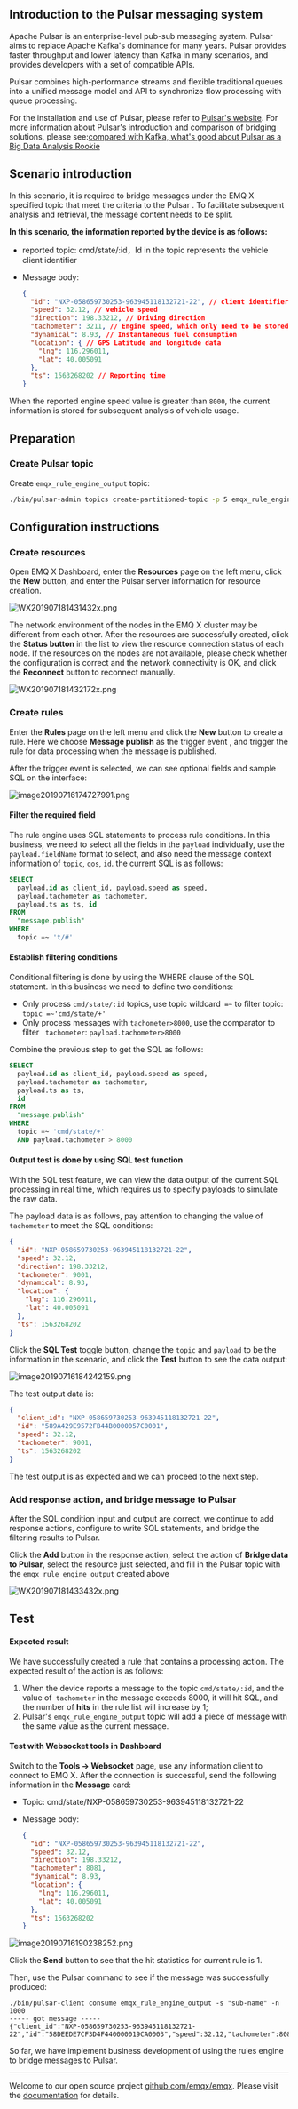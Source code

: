 

##  Introduction to the Pulsar messaging system

Apache Pulsar is an enterprise-level pub-sub messaging system. Pulsar aims to replace Apache Kafka's dominance for many years. Pulsar provides faster throughput and lower latency than Kafka in many scenarios, and provides developers with a set of compatible  APIs.

Pulsar combines high-performance streams and flexible traditional queues into a unified message model and API to synchronize flow processing with queue processing.

For the installation and use of Pulsar, please refer to [Pulsar's website](https://pulsar.apache.org/). For more information about Pulsar's introduction and comparison of bridging solutions, please see:[compared with Kafka, what's good about Pulsar as a Big Data Analysis Rookie](https://www.infoq.cn/article/1UaxFKWUhUKTY1t_5gPq)

## Scenario introduction

In this scenario, it is required to bridge messages under the EMQ X specified topic that meet the criteria to the Pulsar . To facilitate subsequent analysis and retrieval, the message content needs to be split.

 **In this scenario, the information reported by the device is as follows:**

- reported topic: cmd/state/:id，Id in the topic represents the vehicle client identifier

- Message body:

  ```json
  {
    "id": "NXP-058659730253-963945118132721-22", // client identifier
    "speed": 32.12, // vehicle speed
    "direction": 198.33212, // Driving direction
    "tachometer": 3211, // Engine speed, which only need to be stored when the value is greater than 8000
    "dynamical": 8.93, // Instantaneous fuel consumption
    "location": { // GPS Latitude and longitude data
      "lng": 116.296011,
      "lat": 40.005091
    },
    "ts": 1563268202 // Reporting time
  }
  ```

When the reported engine speed value is greater than `8000`, the current information is stored for subsequent analysis of vehicle usage.

## Preparation

### Create Pulsar topic

Create `emqx_rule_engine_output` topic:

```bash
./bin/pulsar-admin topics create-partitioned-topic -p 5 emqx_rule_engine_output
```

## Configuration instructions

### Create resources

Open EMQ X Dashboard, enter the **Resources** page on the left menu, click the **New** button, and enter the Pulsar server information for resource creation.

![WX201907181431432x.png](https://static.emqx.net/images/af365bd26f541a96206563aa2bdb548a.png)



The network environment of the nodes in the EMQ X cluster may be different from each other. After the resources are successfully created, click the  **Status button**  in the list to view the resource connection status of each node. If the resources on the nodes are not available, please check whether the configuration is correct and the network connectivity is OK, and click the **Reconnect**  button to reconnect manually.

![WX201907181432172x.png](https://static.emqx.net/images/3734b43f894d65884c4bcc6e132b247f.png)



### Create rules

Enter the **Rules** page on the left menu and click the **New** button to create a rule. Here we choose **Message publish** as the trigger event , and trigger the rule for data processing when the message is published.

After the trigger event is selected, we can see optional fields and sample SQL on the interface:

![image20190716174727991.png](https://static.emqx.net/images/0782fbb63d51c05cf947fb3aa28834e9.png)



#### Filter the required field

The rule engine uses SQL statements to process rule conditions. In this business, we need to select all the fields in the `payload` individually, use the ` payload.fieldName` format to select, and also need the message context information of `topic`, `qos`, `id`. the current SQL is as follows:

```sql
SELECT
  payload.id as client_id, payload.speed as speed, 
  payload.tachometer as tachometer,
  payload.ts as ts, id
FROM
  "message.publish"
WHERE
  topic =~ 't/#'
```



#### Establish filtering conditions

Conditional filtering is done by using the WHERE clause of the SQL statement. In this business we need to define two conditions:

- Only process `cmd/state/:id` topics, use topic wildcard` =~` to filter  topic: `topic =~'cmd/state/+'`
- Only process messages with `tachometer>8000`, use the comparator to filter ` tachometer`: `payload.tachometer>8000`

Combine the previous step to get the SQL as follows:

```sql
SELECT
  payload.id as client_id, payload.speed as speed, 
  payload.tachometer as tachometer,
  payload.ts as ts,
  id
FROM
  "message.publish"
WHERE
  topic =~ 'cmd/state/+'
  AND payload.tachometer > 8000
```



#### Output test is done by using SQL test function

With the SQL test feature, we can view the data output of the current SQL processing in real time, which requires us to specify payloads to simulate the raw data.

The payload data is as follows, pay attention to changing the value of `tachometer` to meet the SQL conditions:

```json
{
  "id": "NXP-058659730253-963945118132721-22",
  "speed": 32.12,
  "direction": 198.33212,
  "tachometer": 9001,
  "dynamical": 8.93,
  "location": {
    "lng": 116.296011,
    "lat": 40.005091
  },
  "ts": 1563268202
}
```



Click the **SQL Test** toggle button, change the `topic` and `payload` to be the information in the scenario, and click the **Test** button to see the data output:

![image20190716184242159.png](https://static.emqx.net/images/13907e261529a96d3d26e475453ce701.png)



The test output data is:

```json
{
  "client_id": "NXP-058659730253-963945118132721-22",
  "id": "589A429E9572FB44B0000057C0001",
  "speed": 32.12,
  "tachometer": 9001,
  "ts": 1563268202
}
```



The test output is as expected and we can proceed to the next step.



### Add response action, and bridge message to Pulsar

After the SQL condition input and output are correct, we continue to add response actions, configure to write SQL statements, and bridge the filtering results to Pulsar.

Click the **Add** button in the response action, select the action of **Bridge data to Pulsar**, select the resource just selected, and fill in the Pulsar topic with the `emqx_rule_engine_output`  created above

![WX201907181433432x.png](https://static.emqx.net/images/7e092a65d7891f352e7d818860109154.png)



## Test

#### Expected result

We have successfully created a rule that contains a processing action. The expected result of the action is as follows:

1. When the device reports a message to the topic `cmd/state/:id`, and the value of` tachometer` in the message exceeds 8000, it will hit SQL, and the number of **hits** in the rule list will increase by 1;
2. Pulsar's `emqx_rule_engine_output` topic will add a piece of message with the same value as the current message.

#### Test with Websocket tools in Dashboard

Switch to the **Tools ->  Websocket** page, use any information client to connect to EMQ X. After the connection is successful, send the following information in the **Message**  card:

- Topic: cmd/state/NXP-058659730253-963945118132721-22

- Message  body:

  ```json
  {
    "id": "NXP-058659730253-963945118132721-22",
    "speed": 32.12,
    "direction": 198.33212,
    "tachometer": 8081,
    "dynamical": 8.93,
    "location": {
      "lng": 116.296011,
      "lat": 40.005091
    },
    "ts": 1563268202
  }
  ```



![image20190716190238252.png](https://static.emqx.net/images/c44066c3b547e6e609e9f0563de0220e.png)



Click the **Send** button to see that the hit statistics for current rule is 1.

Then, use the Pulsar command to see if the message was successfully produced:

```
./bin/pulsar-client consume emqx_rule_engine_output -s "sub-name" -n 1000
----- got message -----
{"client_id":"NXP-058659730253-963945118132721-22","id":"58DEEDE7CF3D4F440000019CA0003","speed":32.12,"tachometer":8081,"ts":1563268202}
```

So far, we have implement business development of using the rules engine to bridge messages to Pulsar.

------

Welcome to our open source project [github.com/emqx/emqx](http://github.com/emqx/emqx). Please visit the [ documentation](https://docs.emqx.io) for details.

